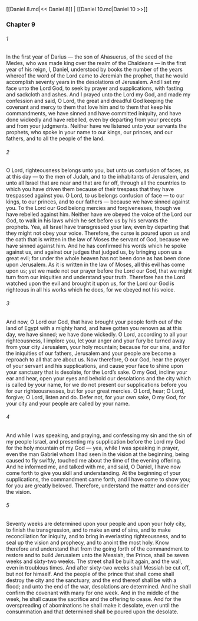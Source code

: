 [[Daniel 8.md|<< Daniel 8]]  |  [[Daniel 10.md|Daniel 10 >>]]

### Chapter 9
###### 1
In the first year of Darius — the son of Ahasuerus, of the seed of the Medes, who was made king over the realm of the Chaldeans — in the first year of his reign, I, Daniel, understood by books the number of the years whereof the word of the Lord came to Jeremiah the prophet, that he would accomplish seventy years in the desolations of Jerusalem. And I set my face unto the Lord God, to seek by prayer and supplications, with fasting and sackcloth and ashes. And I prayed unto the Lord my God, and made my confession and said, O Lord, the great and dreadful God keeping the covenant and mercy to them that love him and to them that keep his commandments, we have sinned and have committed iniquity, and have done wickedly and have rebelled, even by departing from your precepts and from your judgments. Neither have we listened unto your servants the prophets, who spoke in your name to our kings, our princes, and our fathers, and to all the people of the land.

###### 2
O Lord, righteousness belongs unto you, but unto us confusion of faces, as at this day — to the men of Judah, and to the inhabitants of Jerusalem, and unto all Israel that are near and that are far off, through all the countries to which you have driven them because of their trespass that they have trespassed against you. O Lord, to us belongs confusion of face — to our kings, to our princes, and to our fathers — because we have sinned against you. To the Lord our God belong mercies and forgivenesses, though we have rebelled against him. Neither have we obeyed the voice of the Lord our God, to walk in his laws which he set before us by his servants the prophets. Yea, all Israel have transgressed your law, even by departing that they might not obey your voice. Therefore, the curse is poured upon us and the oath that is written in the law of Moses the servant of God, because we have sinned against him. And he has confirmed his words which he spoke against us, and against our judges that judged us, by bringing upon us a great evil; for under the whole heaven has not been done as has been done upon Jerusalem. As it is written in the law of Moses, all this evil has come upon us; yet we made not our prayer before the Lord our God, that we might turn from our iniquities and understand your truth. Therefore has the Lord watched upon the evil and brought it upon us, for the Lord our God is righteous in all his works which he does, for we obeyed not his voice.

###### 3
And now, O Lord our God, that have brought your people forth out of the land of Egypt with a mighty hand, and have gotten you renown as at this day, we have sinned; we have done wickedly. O Lord, according to all your righteousness, I implore you, let your anger and your fury be turned away from your city Jerusalem, your holy mountain; because for our sins, and for the iniquities of our fathers, Jerusalem and your people are become a reproach to all that are about us. Now therefore, O our God, hear the prayer of your servant and his supplications, and cause your face to shine upon your sanctuary that is desolate, for the Lord’s sake. O my God, incline your ear and hear, open your eyes and behold our desolations and the city which is called by your name, for we do not present our supplications before you for our righteousnesses, but for your great mercies. O Lord, hear; O Lord, forgive; O Lord, listen and do. Defer not, for your own sake, O my God, for your city and your people are called by your name.

###### 4
And while I was speaking, and praying, and confessing my sin and the sin of my people Israel, and presenting my supplication before the Lord my God for the holy mountain of my God — yea, while I was speaking in prayer, even the man Gabriel whom I had seen in the vision at the beginning, being caused to fly swiftly, touched me about the time of the evening offering. And he informed me, and talked with me, and said, O Daniel, I have now come forth to give you skill and understanding. At the beginning of your supplications, the commandment came forth, and I have come to show you; for you are greatly beloved. Therefore, understand the matter and consider the vision.

###### 5
Seventy weeks are determined upon your people and upon your holy city, to finish the transgression, and to make an end of sins, and to make reconciliation for iniquity, and to bring in everlasting righteousness, and to seal up the vision and prophecy, and to anoint the most holy. Know therefore and understand that from the going forth of the commandment to restore and to build Jerusalem unto the Messiah, the Prince, shall be seven weeks and sixty-two weeks. The street shall be built again, and the wall, even in troublous times. And after sixty-two weeks shall Messiah be cut off, but not for himself. And the people of the prince that shall come shall destroy the city and the sanctuary, and the end thereof shall be with a flood; and unto the end of the war, desolations are determined. And he shall confirm the covenant with many for one week. And in the middle of the week, he shall cause the sacrifice and the offering to cease. And for the overspreading of abominations he shall make it desolate, even until the consummation and that determined shall be poured upon the desolate.